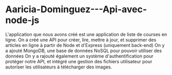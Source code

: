 # Aaricia-Dominguez---Api-avec-node-js

L'application que nous avons créé est une application de liste de courses en ligne.
On a créé une API pour créer, lire, mettre à jour, et supprimer des articles en ligne à partir de Node et d'Express (uniquement back-end)
On y a ajouté MongoDB, une base de données NoSQL pour pouvoir utiliser des données
On y a rajouté également un système d'authentification pour protéger notre API, et intégré une gestion des fichiers utilisateur pour autoriser les utilisateurs à télécharger des images.

